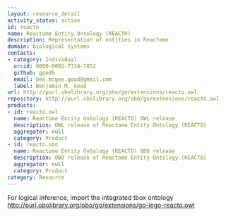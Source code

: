 ```yaml
---
layout: resource_detail
activity_status: active
id: reacto
name: Reactome Entity Ontology (REACTO)
description: Representation of entities in Reactome
domain: biological systems
contacts:
- category: Individual
  orcid: 0000-0002-7334-7852
  github: goodb
  email: ben.mcgee.good@gmail.com
  label: Benjamin M. Good
url: http://purl.obolibrary.org/obo/go/extensions/reacto.owl
repository: http://purl.obolibrary.org/obo/go/extensions/reacto.owl
products:
- id: reacto.owl
  name: Reactome Entity Ontology (REACTO) OWL release
  description: OWL release of Reactome Entity Ontology (REACTO)
  aggregator: null
  category: Product
- id: reacto.obo
  name: Reactome Entity Ontology (REACTO) OBO release
  description: OBO release of Reactome Entity Ontology (REACTO)
  aggregator: null
  category: Product
category: Resource
---
```


For logical inference, import the integrated tbox ontology http://purl.obolibrary.org/obo/go/extensions/go-lego-reacto.owl
